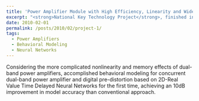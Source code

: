 ```yaml
---
title: 'Power Amplifier Module with High Efficiency, Linearity and Wide Bandwidth'
excerpt: "<strong>National Key Technology Project</strong>, finished in September 2012, EE, Tsinghua University <br><br>Considering the more complicated nonlinearity and memory effects of dual-band power amplifiers, accomplished behavioral modeling for concurrent dual-band power amplifier and digital pre-distortion based on 2D-Real Value Time Delayed Neural Networks for the first time, achieving an 10dB improvement in model accuracy than conventional approach."
date: 2010-02-01
permalink: /posts/2010/02/project-1/
tags:
  - Power Amplifiers
  - Behavioral Modeling
  - Neural Networks
---
```


Considering the more complicated nonlinearity and memory effects of dual-band power amplifiers, accomplished behavioral modeling for concurrent dual-band power amplifier and digital pre-distortion based on 2D-Real Value Time Delayed Neural Networks for the first time, achieving an 10dB improvement in model accuracy than conventional approach.

